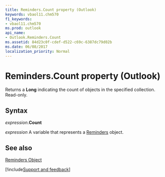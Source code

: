 ```yaml
---
title: Reminders.Count property (Outlook)
keywords: vbaol11.chm570
f1_keywords:
- vbaol11.chm570
ms.prod: outlook
api_name:
- Outlook.Reminders.Count
ms.assetid: 84d23c0f-cdef-d522-c69c-6387dc79d02b
ms.date: 06/08/2017
localization_priority: Normal
---
```



# Reminders.Count property (Outlook)

Returns a **Long** indicating the count of objects in the specified collection. Read-only.


## Syntax

_expression_.**Count**

_expression_ A variable that represents a [Reminders](Outlook.Reminders.md) object.


## See also


[Reminders Object](Outlook.Reminders.md)

[!include[Support and feedback](~/includes/feedback-boilerplate.md)]
